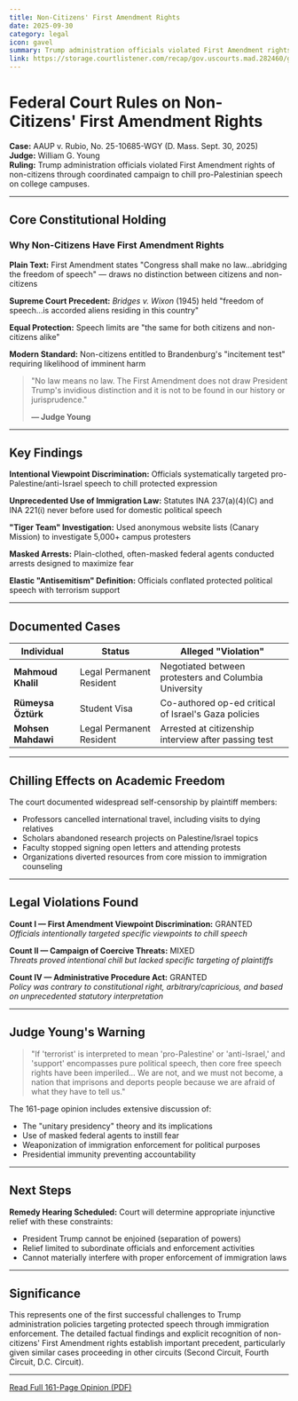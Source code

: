 ```yaml
---
title: Non-Citizens' First Amendment Rights
date: 2025-09-30
category: legal
icon: gavel
summary: Trump administration officials violated First Amendment rights of non-citizens through coordinated campaign to chill pro-Palestinian speech on college campuses
link: https://storage.courtlistener.com/recap/gov.uscourts.mad.282460/gov.uscourts.mad.282460.261.0.pdf
---
```


# Federal Court Rules on Non-Citizens' First Amendment Rights

**Case:** AAUP v. Rubio, No. 25-10685-WGY (D. Mass. Sept. 30, 2025)  
**Judge:** William G. Young  
**Ruling:** Trump administration officials violated First Amendment rights of non-citizens through coordinated campaign to chill pro-Palestinian speech on college campuses.

---

## Core Constitutional Holding

### Why Non-Citizens Have First Amendment Rights

**Plain Text:** First Amendment states "Congress shall make no law...abridging the freedom of speech" — draws no distinction between citizens and non-citizens

**Supreme Court Precedent:** *Bridges v. Wixon* (1945) held "freedom of speech...is accorded aliens residing in this country"

**Equal Protection:** Speech limits are "the same for both citizens and non-citizens alike"

**Modern Standard:** Non-citizens entitled to Brandenburg's "incitement test" requiring likelihood of imminent harm

> "No law means no law. The First Amendment does not draw President Trump's invidious distinction and it is not to be found in our history or jurisprudence."
>
> **— Judge Young**

---

## Key Findings

**Intentional Viewpoint Discrimination:** Officials systematically targeted pro-Palestine/anti-Israel speech to chill protected expression

**Unprecedented Use of Immigration Law:** Statutes INA 237(a)(4)(C) and INA 221(i) never before used for domestic political speech

**"Tiger Team" Investigation:** Used anonymous website lists (Canary Mission) to investigate 5,000+ campus protesters

**Masked Arrests:** Plain-clothed, often-masked federal agents conducted arrests designed to maximize fear

**Elastic "Antisemitism" Definition:** Officials conflated protected political speech with terrorism support

---

## Documented Cases

| Individual | Status | Alleged "Violation" |
|------------|--------|---------------------|
| **Mahmoud Khalil** | Legal Permanent Resident | Negotiated between protesters and Columbia University |
| **Rümeysa Öztürk** | Student Visa | Co-authored op-ed critical of Israel's Gaza policies |
| **Mohsen Mahdawi** | Legal Permanent Resident | Arrested at citizenship interview after passing test |

---

## Chilling Effects on Academic Freedom

The court documented widespread self-censorship by plaintiff members:

- Professors cancelled international travel, including visits to dying relatives
- Scholars abandoned research projects on Palestine/Israel topics
- Faculty stopped signing open letters and attending protests
- Organizations diverted resources from core mission to immigration counseling

---

## Legal Violations Found

**Count I — First Amendment Viewpoint Discrimination:** GRANTED  
*Officials intentionally targeted specific viewpoints to chill speech*

**Count II — Campaign of Coercive Threats:** MIXED  
*Threats proved intentional chill but lacked specific targeting of plaintiffs*

**Count IV — Administrative Procedure Act:** GRANTED  
*Policy was contrary to constitutional right, arbitrary/capricious, and based on unprecedented statutory interpretation*

---

## Judge Young's Warning

> "If 'terrorist' is interpreted to mean 'pro-Palestine' or 'anti-Israel,' and 'support' encompasses pure political speech, then core free speech rights have been imperiled... We are not, and we must not become, a nation that imprisons and deports people because we are afraid of what they have to tell us."

The 161-page opinion includes extensive discussion of:
- The "unitary presidency" theory and its implications
- Use of masked federal agents to instill fear
- Weaponization of immigration enforcement for political purposes
- Presidential immunity preventing accountability

---

## Next Steps

**Remedy Hearing Scheduled:** Court will determine appropriate injunctive relief with these constraints:

- President Trump cannot be enjoined (separation of powers)
- Relief limited to subordinate officials and enforcement activities
- Cannot materially interfere with proper enforcement of immigration laws

---

## Significance

This represents one of the first successful challenges to Trump administration policies targeting protected speech through immigration enforcement. The detailed factual findings and explicit recognition of non-citizens' First Amendment rights establish important precedent, particularly given similar cases proceeding in other circuits (Second Circuit, Fourth Circuit, D.C. Circuit).

---

[Read Full 161-Page Opinion (PDF)](https://storage.courtlistener.com/recap/gov.uscourts.mad.282460/gov.uscourts.mad.282460.261.0.pdf)
